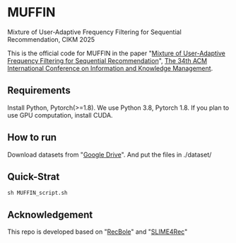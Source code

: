# MUFFIN
Mixture of User-Adaptive Frequency Filtering for Sequential Recommendation, CIKM 2025

This is the official code for MUFFIN in the paper "[Mixture of User-Adaptive Frequency Filtering for Sequential Recommendation](LINK)", [The 34th ACM International Conference on Information and Knowledge Management](https://cikm2025.org/).



## Requirements
Install Python, Pytorch(>=1.8). We use Python 3.8, Pytorch 1.8.
If you plan to use GPU computation, install CUDA.

## How to run

Download datasets from "[Google Drive](https://drive.google.com/drive/folders/1ahiLmzU7cGRPXf5qGMqtAChte2eYp9gI)". And put the files in ./dataset/


## Quick-Strat
```
sh MUFFIN_script.sh
```

## Acknowledgement
This repo is developed based on "[RecBole](https://github.com/RUCAIBox/RecBole)" and "[SLIME4Rec](https://github.com/sudaada/SLIME4Rec)"
